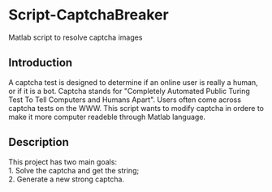# Script-CaptchaBreaker
Matlab script to resolve captcha images

<h2> Introduction </h2>
A captcha test is designed to determine if an online user is really a human, or if it is a bot. Captcha stands for "Completely Automated Public Turing Test To Tell Computers and Humans Apart". Users often come across captcha tests on the WWW.
This script wants to modify captcha in ordere to make it more computer readeble through Matlab language.

<h2> Description</h2>
This project has two main goals:<br>
1. Solve the captcha and get the string; <br>
2. Generate a new strong captcha. <br>
